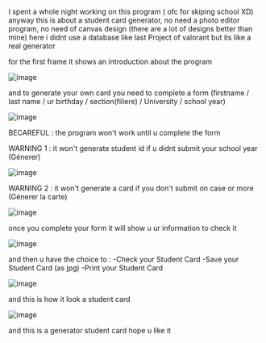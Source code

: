 I spent a whole night working on this program ( ofc for skiping school XD) anyway this is about a student card generator, no need a photo editor program, no need of canvas design (there are a lot of designs better than mine) here i didnt use a database like last Project of valorant but its like a real generator 

for the first frame it shows an introduction about the program 

![image](https://user-images.githubusercontent.com/64180671/149506484-f52a847b-15a7-4d19-8cbb-18e043c5b220.png)


and to generate your own card you need to complete a form (firstname / last name / ur birthday / section(filiere) / University / school year)

![image](https://user-images.githubusercontent.com/64180671/149506995-faffa19d-267d-454b-8e69-e8a5bf78331f.png)

BECAREFUL : the program won't work until u complete the form 

WARNING 1 : it won't generate student id if u didnt submit your school year (Génerer)

![image](https://user-images.githubusercontent.com/64180671/149507250-860d9e63-869d-4f72-97ef-5addb4999b81.png)

WARNING 2 : it won't generate a card if you don't submit on case or more (Génerer la carte)

![image](https://user-images.githubusercontent.com/64180671/149507500-1b111b74-f667-4391-a7a7-5e147a3e0635.png)


once you complete your form it will show u ur information to check it 

![image](https://user-images.githubusercontent.com/64180671/149507936-3ea3ef03-719e-40a1-9235-6141b8e91057.png)

and then u have the choice to :
  -Check your Student Card
  -Save your Student Card (as jpg)
  -Print your Student Card 
  
  ![image](https://user-images.githubusercontent.com/64180671/149508165-8fc355d0-0bd7-496e-942b-53065cbdf624.png)

and this is how it look a student card

![image](https://user-images.githubusercontent.com/64180671/149508248-af4aa60a-0af5-4154-92c2-c6d9b2a52b1d.png)

and this is a generator student card 
hope u like it
  
    

